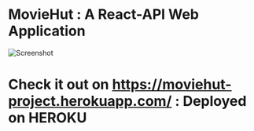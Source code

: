 # MovieHut : A React-API Web Application

![Screenshot](https://raw.github.com/saxena07/MovieHut/main/Home.png)

# Check it out on https://moviehut-project.herokuapp.com/ : Deployed on HEROKU
